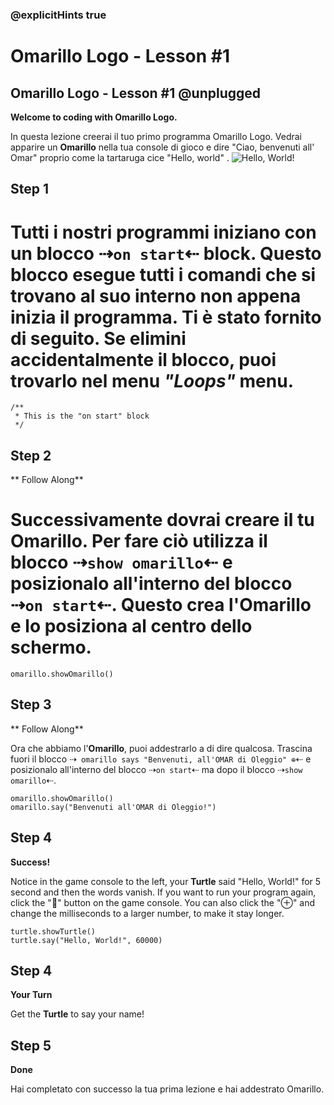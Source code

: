 ### @explicitHints true

# Omarillo Logo - Lesson #1

## Omarillo Logo - Lesson #1 @unplugged
**Welcome to coding with Omarillo Logo.**

In questa lezione creerai il tuo primo programma Omarillo Logo. Vedrai apparire un **Omarillo** nella tua console di gioco e dire "Ciao, benvenuti all' Omar" proprio come la tartaruga cice "Hello, world" .
![Hello, World!](https://github.com/Mr-Coxall/makecode-arcade-turtle-logo-lesson1/raw/main/assets/hello_world_screenshot.png)

## Step 1
Tutti i nostri programmi iniziano con un blocco ⇢``on start``⇠ block. Questo blocco esegue tutti i comandi che si trovano al suo interno non appena inizia il programma. Ti è stato fornito di seguito. Se elimini accidentalmente il blocco, puoi trovarlo nel menu *"Loops"* menu.
=======

```blocks
/**
 * This is the "on start" block
 */
```

## Step 2
** Follow Along**

Successivamente dovrai creare il tu **Omarillo**. Per fare ciò utilizza il blocco  ⇢``show omarillo``⇠ e posizionalo all'interno del blocco ⇢``on start``⇠. Questo crea  l'**Omarillo** e lo posiziona al centro dello schermo.
=======

```blocks
omarillo.showOmarillo()
```

## Step 3
** Follow Along**

Ora che abbiamo l'**Omarillo**, puoi addestrarlo a di dire qualcosa. Trascina fuori il blocco ⇢`` omarillo says "Benvenuti, all'OMAR di Oleggio" ⊕``⇠ e posizionalo all'interno del blocco ⇢``on start``⇠ ma dopo il blocco ⇢``show omarillo``⇠.

```blocks
omarillo.showOmarillo()
omarillo.say("Benvenuti all'OMAR di Oleggio!")
```
## Step 4
**Success!**

Notice in the game console to the left, your **Turtle** said "Hello, World!" for 5 second and then the words vanish. If you want to run your program again, click the "🔁" button on the game console. You can also click the "⊕" and change the milliseconds to a larger number, to make it stay longer.
```blocks
turtle.showTurtle()
turtle.say("Hello, World!", 60000)
```

## Step 4
**Your Turn**

Get the **Turtle** to say your name!

## Step 5
**Done**

Hai completato con successo la tua prima lezione e hai addestrato Omarillo.
